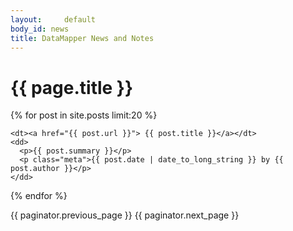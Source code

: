 ```yaml
---
layout:     default
body_id: news
title: DataMapper News and Notes
---
```


{{ page.title }}
================

<dl>

  {% for post in site.posts limit:20 %}

    <dt><a href="{{ post.url }}"> {{ post.title }}</a></dt>
    <dd>
      <p>{{ post.summary }}</p>
      <p class="meta">{{ post.date | date_to_long_string }} by {{ post.author }}</p>
    </dd>

  {% endfor %}

</dl>

<p>
  {{ paginator.previous_page }}
  {{ paginator.next_page }}
</p>

